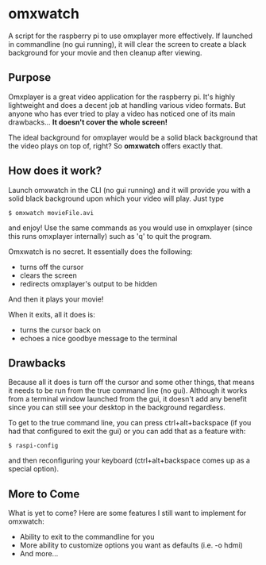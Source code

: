 omxwatch
========

A script for the raspberry pi to use omxplayer more effectively. If launched in commandline (no gui running), it will clear the screen to create a black background for your movie and then cleanup after viewing.

Purpose
-------
Omxplayer is a great video application for the raspberry pi. It's highly
lightweight and does a decent job at handling various video formats.
But anyone who has ever tried to play a video has noticed one of its main
drawbacks... **It doesn't cover the whole screen!**

The ideal background for omxplayer would be a solid black background that
the video plays on top of, right? So **omxwatch** offers exactly that.

How does it work?
-----------------
Launch omxwatch in the CLI (no gui running) and it will provide you with
a solid black background upon which your video will play. Just type
```
$ omxwatch movieFile.avi
```
and enjoy! Use the same commands as you would use in omxplayer (since this
runs omxplayer internally) such as 'q' to quit the program.

Omxwatch is no secret. It essentially does the following:
- turns off the cursor
- clears the screen
- redirects omxplayer's output to be hidden

And then it plays your movie!

When it exits, all it does is:
- turns the cursor back on
- echoes a nice goodbye message to the terminal

Drawbacks
---------
Because all it does is turn off the cursor and some other things, that means
it needs to be run from the true command line (no gui). Although it works
from a terminal window launched from the gui, it doesn't add any benefit
since you can still see your desktop in the background regardless.

To get to the true command line, you can press ctrl+alt+backspace (if you
had that configured to exit the gui) or you can add that as a feature with:
```
$ raspi-config
```
and then reconfiguring your keyboard (ctrl+alt+backspace comes up as a
special option).

More to Come
------------
What is yet to come? Here are some features I still want to implement for
omxwatch:
- Ability to exit to the commandline for you
- More ability to customize options you want as defaults (i.e. -o hdmi)
- And more...
